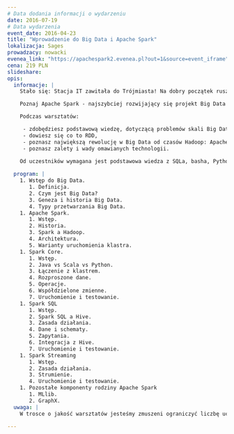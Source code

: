 ```yaml
---
# Data dodania informacji o wydarzeniu
date: 2016-07-19
# Data wydarzenia
event_date: 2016-04-23
title: "Wprowadzenie do Big Data i Apache Spark"
lokalizacja: Sages
prowadzacy: nowacki
evenea_link: "https://apachespark2.evenea.pl?out=1&source=event_iframe"
cena: 219 PLN
slideshare:
opis:
  informacje: |
    Stało się: Stacja IT zawitała do Trójmiasta! Na dobry początek ruszamy ze Sparkiem, wkrótce kolejne tematy. W ramach inauguracji #stacja3city warsztaty są bezpłatne.

    Poznaj Apache Spark - najszybciej rozwijający się projekt Big Data ostatnich lat - podczas jednodniowych warsztatów z ekspertem! Program oferuje szybki start w świecie przetwarzania Big Data wraz z Apache Spark. Oprócz prezentacji, dla uczestników jest przygotowany warsztat, gdzie w praktyce będą mieli okazję samodzielnie eksplorować zbiory danych.

    Podczas warsztatów:

     - zdobędziesz podstawową wiedzę, dotyczącą problemów skali Big Data,
     - dowiesz się co to RDD,
     - poznasz największą rewolucję w Big Data od czasów Hadoop: Apache Spark,
     - poznasz zalety i wady omawianych technologii.

    Od uczestników wymagana jest podstawowa wiedza z SQLa, basha, Pythona (lub innego języka skryptowego) oraz Javy. Uczestnicy w trakcie zajęć korzystają z własnego sprzętu (wymagany komputer z min. 6GB RAM i procesorem Intel i5 lub nowszym/podobnym).
          
  program: |
    1. Wstęp do Big Data.
       1. Definicja.
       2. Czym jest Big Data?
       3. Geneza i historia Big Data.
       4. Typy przetwarzania Big Data.
    1. Apache Spark.
       1. Wstęp.
       2. Historia.
       3. Spark a Hadoop.
       4. Architektura.
       5. Warianty uruchomienia klastra.
    1. Spark Core.
       1. Wstęp.
       2. Java vs Scala vs Python.           
       3. Łączenie z klastrem.
       4. Rozproszone dane.            
       5. Operacje.
       6. Współdzielone zmienne.
       7. Uruchomienie i testowanie.
    1. Spark SQL
       1. Wstęp.
       2. Spark SQL a Hive.
       3. Zasada działania.
       4. Dane i schematy.
       5. Zapytania.
       6. Integracja z Hive.
       7. Uruchomienie i testowanie.
    1. Spark Streaming  
       1. Wstęp.
       2. Zasada działania.
       3. Strumienie.
       4. Uruchomienie i testowanie.
    1. Pozostałe komponenty rodziny Apache Spark
       1. MLlib.
       2. GraphX.
  uwaga: |
    W trosce o jakość warsztatów jesteśmy zmuszeni ograniczyć liczbę uczestników. **Kwalifikacja odbywa się na podstawie odpowiedzi udzielonych w formularzu zgłoszeniowym oraz - w dalszym kroku - kolejności zgłoszeń.** Potwierdzenie udziału w warsztatach wraz z instrukcją przygotowania środowiska otrzymasz najpóźniej na 7 dni przed planowaną datą wydarzenia.

---
```

